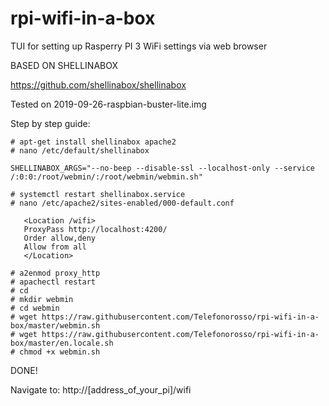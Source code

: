 # rpi-wifi-in-a-box
TUI for setting up Rasperry PI 3 WiFi settings via web browser

BASED ON SHELLINABOX

https://github.com/shellinabox/shellinabox

Tested on 2019-09-26-raspbian-buster-lite.img

Step by step guide:
```
# apt-get install shellinabox apache2
# nano /etc/default/shellinabox

SHELLINABOX_ARGS="--no-beep --disable-ssl --localhost-only --service /:0:0:/root/webmin/:/root/webmin/webmin.sh"

# systemctl restart shellinabox.service
# nano /etc/apache2/sites-enabled/000-default.conf

   <Location /wifi>
   ProxyPass http://localhost:4200/
   Order allow,deny
   Allow from all
   </Location>

# a2enmod proxy_http
# apachectl restart
# cd
# mkdir webmin
# cd webmin
# wget https://raw.githubusercontent.com/Telefonorosso/rpi-wifi-in-a-box/master/webmin.sh
# wget https://raw.githubusercontent.com/Telefonorosso/rpi-wifi-in-a-box/master/en.locale.sh
# chmod +x webmin.sh
```


DONE!

Navigate to: http://[address_of_your_pi]/wifi

